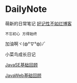 # DailyNote
萌新的日常笔记
[好记性不如烂博客](http://www.lixueduan.com)

`不忘初心 方得始终` 

加油啊ヾ(◍°∇°◍)ﾉﾞ

小菜鸟成长日记

[JavaSE基础回顾](JavaSE基础回顾)



[JavaWeb基础回顾](JavaWeb基础回顾)


